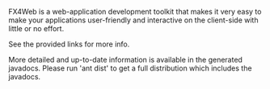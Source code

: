 FX4Web is a web-application development toolkit that makes it very easy to make your applications user-friendly and interactive on the client-side with little or no effort.

See the provided links for more info.

More detailed and up-to-date information is available in the generated javadocs. Please run 'ant dist' to get a full distribution which includes the javadocs.




